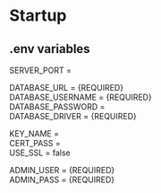 # Startup

## .env variables
SERVER_PORT =

DATABASE_URL = {REQUIRED}</br>
DATABASE_USERNAME = {REQUIRED}</br>
DATABASE_PASSWORD = </br>
DATABASE_DRIVER = {REQUIRED}

KEY_NAME = </br>
CERT_PASS = </br>
USE_SSL = false </br>

ADMIN_USER = {REQUIRED}</br>
ADMIN_PASS = {REQUIRED}</br>